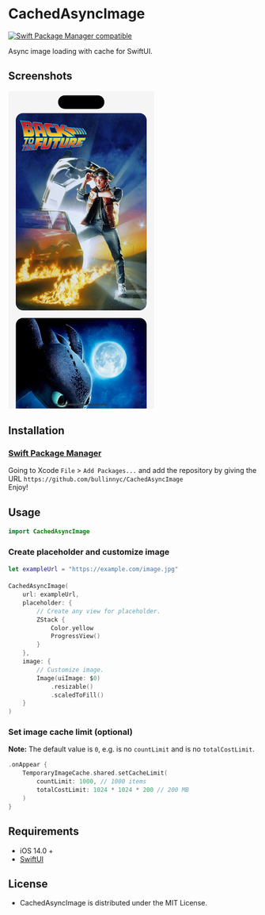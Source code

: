 # CachedAsyncImage

[![Swift Package Manager compatible](https://img.shields.io/badge/SPM-compatible-brightgreen.svg)](https://github.com/apple/swift-package-manager)

Async image loading with cache for SwiftUI.

## Screenshots
![](./demo.png)

## Installation
### [Swift Package Manager](https://swift.org/package-manager/)

Going to Xcode `File` > `Add Packages...` and add the repository by giving the URL `https://github.com/bullinnyc/CachedAsyncImage`  
Enjoy!

## Usage

```swift
import CachedAsyncImage
```

### Create placeholder and customize image

```swift
let exampleUrl = "https://example.com/image.jpg"

CachedAsyncImage(
    url: exampleUrl,
    placeholder: {
        // Create any view for placeholder.
        ZStack {
            Color.yellow
            ProgressView()
        }
    },
    image: {
        // Customize image.
        Image(uiImage: $0)
            .resizable()
            .scaledToFill()
    }
)
```

### Set image cache limit (optional)
**Note:** The default value is `0`, e.g. is no `countLimit` and is no `totalCostLimit`.

```swift
.onAppear {
    TemporaryImageCache.shared.setCacheLimit(
        countLimit: 1000, // 1000 items
        totalCostLimit: 1024 * 1024 * 200 // 200 MB
    )
}
```

## Requirements
- iOS 14.0 +
- [SwiftUI](https://developer.apple.com/xcode/swiftui/)

## License
- CachedAsyncImage is distributed under the MIT License.

